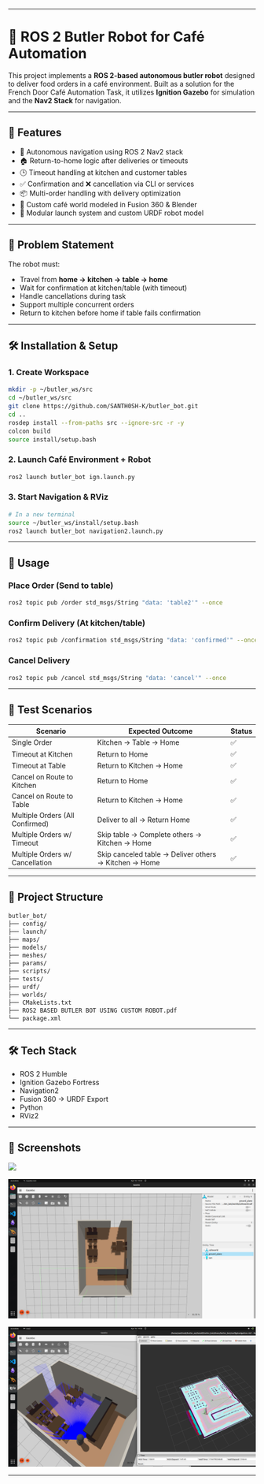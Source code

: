 
---

# 🤖 ROS 2 Butler Robot for Café Automation

This project implements a **ROS 2-based autonomous butler robot** designed to deliver food orders in a café environment. Built as a solution for the French Door Café Automation Task, it utilizes **Ignition Gazebo** for simulation and the **Nav2 Stack** for navigation.

---

## 📌 Features

- 🧭 Autonomous navigation using ROS 2 Nav2 stack  
- 🏠 Return-to-home logic after deliveries or timeouts  
- 🕒 Timeout handling at kitchen and customer tables  
- ✅ Confirmation and ❌ cancellation via CLI or services  
- 📦 Multi-order handling with delivery optimization  
- 🧱 Custom café world modeled in Fusion 360 & Blender  
- 🔧 Modular launch system and custom URDF robot model  

---

## 🧩 Problem Statement

The robot must:
- Travel from **home → kitchen → table → home**
- Wait for confirmation at kitchen/table (with timeout)
- Handle cancellations during task
- Support multiple concurrent orders
- Return to kitchen before home if table fails confirmation


---

## 🛠️ Installation & Setup

### 1. Create Workspace

```bash
mkdir -p ~/butler_ws/src
cd ~/butler_ws/src
git clone https://github.com/SANTH0SH-K/butler_bot.git
cd ..
rosdep install --from-paths src --ignore-src -r -y
colcon build
source install/setup.bash
```

### 2. Launch Café Environment + Robot

```bash
ros2 launch butler_bot ign.launch.py
```

### 3. Start Navigation & RViz

```bash
# In a new terminal
source ~/butler_ws/install/setup.bash
ros2 launch butler_bot navigation2.launch.py
```

---

## 🚀 Usage

### Place Order (Send to table)

```bash
ros2 topic pub /order std_msgs/String "data: 'table2'" --once
```

### Confirm Delivery (At kitchen/table)

```bash
ros2 topic pub /confirmation std_msgs/String "data: 'confirmed'" --once
```

### Cancel Delivery

```bash
ros2 topic pub /cancel std_msgs/String "data: 'cancel'" --once
```

---

## 🧪 Test Scenarios

| Scenario                         | Expected Outcome                                     | Status |
|----------------------------------|------------------------------------------------------|--------|
| Single Order                     | Kitchen → Table → Home                               | ✅     |
| Timeout at Kitchen               | Return to Home                                       | ✅     |
| Timeout at Table                 | Return to Kitchen → Home                             | ✅     |
| Cancel on Route to Kitchen       | Return to Home                                       | ✅     |
| Cancel on Route to Table         | Return to Kitchen → Home                             | ✅     |
| Multiple Orders (All Confirmed)  | Deliver to all → Return Home                         | ✅     |
| Multiple Orders w/ Timeout       | Skip table → Complete others → Kitchen → Home        | ✅     |
| Multiple Orders w/ Cancellation  | Skip canceled table → Deliver others → Kitchen → Home| ✅     |

---

## 📂 Project Structure

```
butler_bot/
├── config/
├── launch/
├── maps/
├── models/
├── meshes/
├── params/
├── scripts/
├── tests/
├── urdf/
├── worlds/
├── CMakeLists.txt
├── ROS2 BASED BUTLER BOT USING CUSTOM ROBOT.pdf
└── package.xml
```

---

## 🛠 Tech Stack

- ROS 2 Humble
- Ignition Gazebo Fortress
- Navigation2
- Fusion 360 → URDF Export
- Python 
- RViz2

---

## 📸 Screenshots

![](images/nav.gif)

![](images/ign.png)

![](images/lid.png)

---

